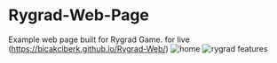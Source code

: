 # Rygrad-Web-Page
Example web page built for Rygrad Game.
for live (https://bicakciberk.github.io/Rygrad-Web/)
![home](https://user-images.githubusercontent.com/120296952/218129338-9c3f3a26-9a6b-478d-9a77-6c0137bc68ab.png)
![rygrad features](https://user-images.githubusercontent.com/120296952/219039594-f16a342a-9bf9-4169-82b7-e1bd9f1a33e5.png)


